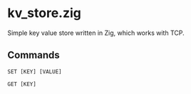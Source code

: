 # kv_store.zig
Simple key value store written in Zig, which works with TCP.

## Commands
```
SET [KEY] [VALUE]

GET [KEY]
```
